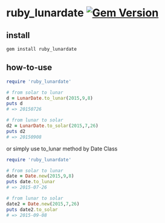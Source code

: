 # ruby_lunardate [![Gem Version](https://badge.fury.io/rb/ruby_lunardate.svg)](http://badge.fury.io/rb/ruby_lunardate)

## install
```shell
gem install ruby_lunardate
```

## how-to-use
```ruby
require 'ruby_lunardate'

# from solar to lunar
d = LunarDate.to_lunar(2015,9,8)
puts d
# => 20150726

# from lunar to solar
d2 = LunarDate.to_solar(2015,7,26)
puts d2
# => 20150908
```
or simply use to_lunar method by Date Class
```ruby
require 'ruby_lunardate'

# from solar to lunar
date = Date.new(2015,9,8)
puts date.to_lunar
# => 2015-07-26

# from lunar to solar
date2 = Date.new(2015,7,26)
puts date2.to_solar
# => 2015-09-08
```
